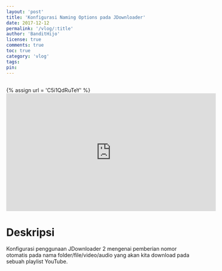 ```yaml
---
layout: 'post'
title: 'Konfigurasi Naming Options pada JDownloader'
date: 2017-12-12
permalink: '/vlog/:title'
author: 'BanditHijo'
license: true
comments: true
toc: true
category: 'vlog'
tags:
pin:
---
```


<div style="margin-top:30px;"></div>
<!-- EMBED CONTAINER: YOUTUBE -->
{% assign url = 'C5i1QdRuTeY' %}
<div class='embed-container'>
<iframe width="560" height="315" src="https://www.youtube.com/embed/{{ url }}" frameborder="0" allow="accelerometer; autoplay; encrypted-media; gyroscope; picture-in-picture" allowfullscreen></iframe>
</div>

# Deskripsi

Konfigurasi penggunaan JDownloader 2 mengenai pemberian nomor otomatis pada nama folder/file/video/audio yang akan kita download pada sebuah playlist YouTube.
